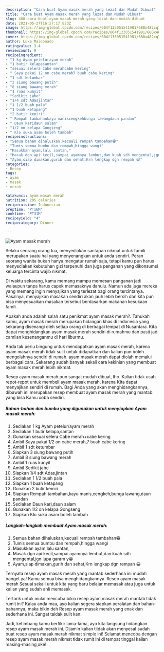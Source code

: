 ```yaml
---
description: "Cara buat Ayam masak merah yang lezat dan Mudah Dibuat"
title: "Cara buat Ayam masak merah yang lezat dan Mudah Dibuat"
slug: 460-cara-buat-ayam-masak-merah-yang-lezat-dan-mudah-dibuat
date: 2021-05-27T16:27:17.823Z
image: https://img-global.cpcdn.com/recipes/604f133051541981/680x482cq70/ayam-masak-merah-foto-resep-utama.jpg
thumbnail: https://img-global.cpcdn.com/recipes/604f133051541981/680x482cq70/ayam-masak-merah-foto-resep-utama.jpg
cover: https://img-global.cpcdn.com/recipes/604f133051541981/680x482cq70/ayam-masak-merah-foto-resep-utama.jpg
author: Luke Maldonado
ratingvalue: 3.4
reviewcount: 9
recipeingredient:
- "1 kg Ayam petelurayam merah"
- "1 butir kelapasantan"
- "sesuai selera Cabe merahcabe kering"
- " Saya pakai 12 on cabe merah7 buah cabe kering"
- "1 sdt ketumbar"
- "3 siung bawang putih"
- "8 siung bawang merah"
- "1 ruas kunyit"
- "Sedikit jahe"
- "1/4 sdt Adasjintan"
- "1 1/2 buah pala"
- "1 buah ketapang"
- "2 butir kemiri"
- " Rempah tambahankayu maniscengkehbunga lawangdaun pandan"
- " Daun karidaun salam"
- "1/2 on kelapa Gongseng"
- " Klo suka asam boleh tambah"
recipeinstructions:
- "Semua bahan dihaluskan,kecuali rempah tambahan😁"
- "Tumis semua bumbu dan rempah,hingga wangi"
- "Masukkan ayam,lalu santan,"
- "Masak dgn api kecil,sampai ayamnya lembut,dan kuah sdh mengental,jgn lupa garam y😀"
- "Ayam,siap dimakan,gurih dan sehat,Krn lengkap dgn rempah 😀"
categories:
- Resep
tags:
- ayam
- masak
- merah

katakunci: ayam masak merah 
nutrition: 295 calories
recipecuisine: Indonesian
preptime: "PT16M"
cooktime: "PT31M"
recipeyield: "4"
recipecategory: Dinner

---
```



![Ayam masak merah](https://img-global.cpcdn.com/recipes/604f133051541981/680x482cq70/ayam-masak-merah-foto-resep-utama.jpg)

Selaku seorang orang tua, menyediakan santapan nikmat untuk famili merupakan suatu hal yang menyenangkan untuk anda sendiri. Peran seorang  wanita bukan hanya mengatur rumah saja, tetapi kamu pun harus menyediakan kebutuhan gizi terpenuhi dan juga panganan yang dikonsumsi keluarga tercinta wajib nikmat.

Di waktu  sekarang, kamu memang mampu memesan panganan jadi walaupun tanpa harus capek memasaknya dahulu. Namun ada juga mereka yang memang ingin menyajikan yang terlezat bagi orang tercintanya. Pasalnya, menyajikan masakan sendiri akan jauh lebih bersih dan kita pun bisa menyesuaikan masakan tersebut berdasarkan makanan kesukaan famili. 



Apakah anda adalah salah satu penikmat ayam masak merah?. Tahukah kamu, ayam masak merah merupakan hidangan khas di Indonesia yang sekarang disenangi oleh setiap orang di berbagai tempat di Nusantara. Kita dapat menghidangkan ayam masak merah sendiri di rumahmu dan pasti jadi camilan kesenanganmu di hari liburmu.

Anda tak perlu bingung untuk mendapatkan ayam masak merah, karena ayam masak merah tidak sulit untuk didapatkan dan kalian pun boleh mengolahnya sendiri di rumah. ayam masak merah dapat diolah memalui berbagai cara. Sekarang sudah banyak sekali cara kekinian yang membuat ayam masak merah lebih nikmat.

Resep ayam masak merah pun sangat mudah dibuat, lho. Kalian tidak usah repot-repot untuk membeli ayam masak merah, karena Kita dapat menyajikan sendiri di rumah. Bagi Anda yang akan menghidangkannya, dibawah ini merupakan resep membuat ayam masak merah yang mantab yang bisa Kamu coba sendiri.

<!--inarticleads1-->

##### Bahan-bahan dan bumbu yang digunakan untuk menyiapkan Ayam masak merah:

1. Sediakan 1 kg Ayam petelur/ayam merah
1. Sediakan 1 butir kelapa,santan
1. Gunakan sesuai selera Cabe merah+cabe kering
1. Ambil  Saya pakai 1/2 on cabe merah,7 buah cabe kering
1. Ambil 1 sdt ketumbar
1. Siapkan 3 siung bawang putih
1. Ambil 8 siung bawang merah
1. Ambil 1 ruas kunyit
1. Ambil Sedikit jahe
1. Siapkan 1/4 sdt Adas,jintan
1. Sediakan 1 1/2 buah pala
1. Siapkan 1 buah ketapang
1. Gunakan 2 butir kemiri
1. Siapkan  Rempah tambahan,kayu manis,cengkeh,bunga lawang,daun pandan
1. Sediakan  Daun kari,daun salam
1. Gunakan 1/2 on kelapa Gongseng
1. Siapkan  Klo suka asam boleh tambah




<!--inarticleads2-->

##### Langkah-langkah membuat Ayam masak merah:

1. Semua bahan dihaluskan,kecuali rempah tambahan😁
1. Tumis semua bumbu dan rempah,hingga wangi
1. Masukkan ayam,lalu santan,
1. Masak dgn api kecil,sampai ayamnya lembut,dan kuah sdh mengental,jgn lupa garam y😀
1. Ayam,siap dimakan,gurih dan sehat,Krn lengkap dgn rempah 😀




Ternyata resep ayam masak merah yang mantab sederhana ini mudah banget ya! Kamu semua bisa menghidangkannya. Resep ayam masak merah Sesuai sekali untuk kita yang baru belajar memasak atau juga untuk kalian yang sudah ahli memasak.

Tertarik untuk mulai mencoba bikin resep ayam masak merah mantab tidak rumit ini? Kalau anda mau, ayo kalian segera siapkan peralatan dan bahan-bahannya, maka bikin deh Resep ayam masak merah yang enak dan sederhana ini. Sangat taidak sulit kan. 

Jadi, ketimbang kamu berfikir lama-lama, ayo kita langsung hidangkan resep ayam masak merah ini. Dijamin kalian tiidak akan menyesal sudah buat resep ayam masak merah nikmat simple ini! Selamat mencoba dengan resep ayam masak merah nikmat tidak rumit ini di tempat tinggal kalian masing-masing,oke!.

